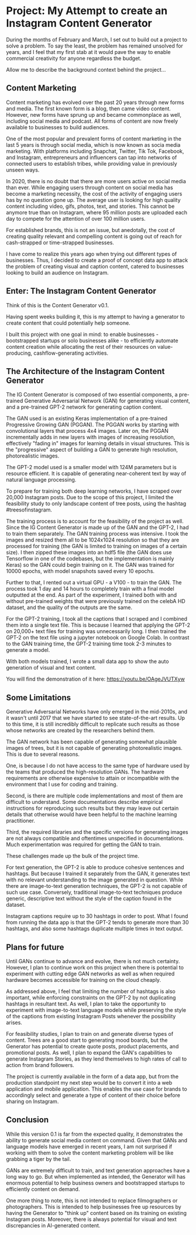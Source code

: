 # Project: My Attempt to create an Instagram Content Generator

During the months of February and March, I set out to build out a project to solve a problem. To say the least, the problem has remained unsolved for years, and I feel that my first stab at it would pave the way to enable commercial creativity for anyone regardless the budget.

Allow me to describe the background context behind the project...

## Content Marketing

Content marketing has evolved over the past 20 years through new forms and media. The first known form is a blog, then came video content. However, new forms have sprung up and became commonplace as well, including social media and podcast. All forms of content are now freely available to businesses to build audiences. 

One of the most popular and prevalent forms of content marketing in the last 5 years is through social media, which is now known as socia media marketing. With platforms including Snapchat, Twitter, Tik Tok, Facebook, and Instagram, entrepreneurs and influencers can tap into networks of connected users to establish tribes, while providing value in previously unseen ways.

In 2020, there is no doubt that there are more users active on social media than ever. While engaging users through content on social media has become a marketing necessity, the cost of the activity of engaging users has by no question gone up. The average user is looking for high quality content including video, gifs, photos, text, and stories. This cannot be anymore true than on Instagram, where 95 million posts are uploaded each day to compete for the attention of over 100 million users.

For established brands, this is not an issue, but anedotally, the cost of creating quality relevant and compelling content is going out of reach for cash-strapped or time-strapped businesses.

I have come to realize this years ago when trying out different types of businesses. Thus, I decided to create a proof of concept data app to attack the problem of creating visual and caption content, catered to businesses looking to build an audience on Instagram.

## Enter: The Instagram Content Generator

Think of this is the Content Generator v0.1.

Having spent weeks building it, this is my attempt to having a generator to create content that could potentially help someone.

I built this project with one goal in mind: to enable businesses - bootstrapped startups or solo businesses alike - to efficiently automate content creation while allocating the rest of their resources on value-producing, cashflow-generating activities.

## The Architecture of the Instagram Content Generator

The IG Content Generator is composed of two essential components, a pre-trained Generative Adversarial Network (GAN) for generating visual content, and a pre-trained GPT-2 network for generating caption content.

The GAN used is an existing Keras implementation of a pre-trained Progressive Growing GAN (PGGAN). The PGGAN works by starting with convolutional layers that process 4x4 images. Later on, the PGGAN incrementally adds in new layers with images of increasing resolution, effectively "fading in" images for learning details in visual structures. This is the "progressive" aspect of building a GAN to generate high resolution, photorealistic images.

The GPT-2 model used is a smaller model with 124M parameters but is resource efficient. It is capable of generating near-coherent text by way of natural language processing.

To prepare for training both deep learning networks, I have scraped over 20,000 Instagram posts. Due to the scope of this project, I limited the feasibility study to only landscape content of tree posts, using the hashtag #treesofinstagram.

The training process is to account for the feasibility of the project as well. Since the IG Content Generator is made up of the GAN and the GPT-2, I had to train them separately. The GAN training process was intensive. I took the images and resized them all to be 1024x1024 resolution so that they are processed for training (the GAN is limited to training on images of a certain size). I then zipped these images into an hdf5 file (the GAN does use Tensorflow in one of the codebases, but the implementation is mainly Keras) so the GAN could begin training on it. The GAN was trained for 10000 epochs, with model snapshots saved every 10 epochs. 

Further to that, I rented out a virtual GPU - a V100 - to train the GAN. The process took 1 day and 14 hours to completely train with a final model outputted at the end. As part of the experiment, I trained both with and without pre-trained weights that were previously trained on the celebA HD dataset, and the quality of the outputs are the same.

For the GPT-2 training, I took all the captions that I scraped and I combined them into a single text file. This is because I learned that applying the GPT-2 on 20,000+ text files for training was unnecessarily long. I then trained the GPT-2 on the text file using a jupyter notebook on Google Colab. In contrast to the GAN training time, the GPT-2 training time took 2-3 minutes to generate a model.

With both models trained, I wrote a small data app to show the auto generation of visual and text content. 

You will find the demonstration of it here: https://youtu.be/OAgeJVUTXyw

## Some Limitations

Generative Adversarial Networks have only emerged in the mid-2010s, and it wasn't until 2017 that we have started to see state-of-the-art results. Up to this time, it is still incredibly difficult to replicate such results as those whose networks are created by the researchers behind them.

The GAN network has been capable of generating somewhat plausible images of trees, but it is not capable of generating photorealistic images. This is due to several reasons.

One, is because I do not have access to the same type of hardware used by the teams that produced the high-resolution GANs. The hardware requirements are otherwise expensive to attain or incompatible with the environment that I use for coding and training.

Second, is there are multiple code implementations and most of them are difficult to understand. Some documentations describe empirical instructions for reproducing such results but they may leave out certain details that otherwise would have been helpful to the machine learning practitioner.

Third, the required libraries and the specific versions for generating images are not always compatible and oftentimes unspecified in documentations. Much experimentation was required for getting the GAN to train.

These challenges made up the bulk of the project time. 

For text generation, the GPT-2 is able to produce cohesive sentences and hashtags. But because I trained it separately from the GAN, it generates text with no relevant understanding to the image generated in question. While there are image-to-text generation techniques, the GPT-2 is not capable of such use case. Conversely, traditional image-to-text techniques produce generic, descriptive text without the style of the caption found in the dataset.

Instagram captions require up to 30 hashtags in order to post. What I found from running the data app is that the GPT-2 tends to generate more than 30 hashtags, and also some hashtags duplicate multiple times in text output.

## Plans for future

Until GANs continue to advance and evolve, there is not much certainty. However, I plan to continue work on this project when there is potential to experiment with cutting edge GAN networks as well as when required hardware becomes accessible for training on the cloud cheaply. 

As addressed above, I feel that limiting the number of hashtags is also important, while enforcing constraints on the GPT-2 by not duplicating hashtags in resultant text. As well, I plan to take the opportunity to experiment with image-to-text language models while preserving the style of the captions from existing Instagram Posts whenever the possibility arises.

For feasibility studies, I plan to train on and generate diverse types of content. Trees are a good start to generating mood boards, but the Generator has potential to create quote posts, product placements, and promotional posts. As well, I plan to expand the GAN's capabilities to generate Instagram Stories, as they lend themselves to high rates of call to action from brand followers.

The project is currently available in the form of a data app, but from the production standpoint my next step would be to convert it into a web application and mobile application. This enables the use case for brands to accordingly select and generate a type of content of their choice before sharing on Instagram.

## Conclusion

While this version 0.1 is far from the expected quality, it demonstrates the ability to generate social media content on command. Given that GANs and language models have emerged in recent years, I am not surprised if working with them to solve the content marketing problem will be like grabbing a tiger by the tail. 

GANs are extremely difficult to train, and text generation approaches have a long way to go. But when implemented as intended, the Generator will has enormous potential to help business owners and bootstrapped startups to efficiently content on demand.

One more thing to note, this is not intended to replace filmographers or photographers. This is intended to help businesses free up resources by having the Generator to "think up" content based on its training on existing Instagram posts. Moreover, there is always potential for visual and text discrepancies in AI-generated content.

